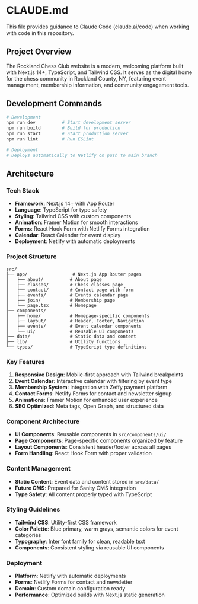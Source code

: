 # CLAUDE.md

This file provides guidance to Claude Code (claude.ai/code) when working with code in this repository.

## Project Overview

The Rockland Chess Club website is a modern, welcoming platform built with Next.js 14+, TypeScript, and Tailwind CSS. It serves as the digital home for the chess community in Rockland County, NY, featuring event management, membership information, and community engagement tools.

## Development Commands

```bash
# Development
npm run dev          # Start development server
npm run build        # Build for production
npm run start        # Start production server
npm run lint         # Run ESLint

# Deployment
# Deploys automatically to Netlify on push to main branch
```

## Architecture

### Tech Stack
- **Framework**: Next.js 14+ with App Router
- **Language**: TypeScript for type safety
- **Styling**: Tailwind CSS with custom components
- **Animation**: Framer Motion for smooth interactions
- **Forms**: React Hook Form with Netlify Forms integration
- **Calendar**: React Calendar for event display
- **Deployment**: Netlify with automatic deployments

### Project Structure
```
src/
├── app/                 # Next.js App Router pages
│   ├── about/          # About page
│   ├── classes/        # Chess classes page
│   ├── contact/        # Contact page with form
│   ├── events/         # Events calendar page
│   ├── join/           # Membership page
│   └── page.tsx        # Homepage
├── components/
│   ├── home/           # Homepage-specific components
│   ├── layout/         # Header, Footer, Navigation
│   ├── events/         # Event calendar components
│   └── ui/             # Reusable UI components
├── data/               # Static data and content
├── lib/                # Utility functions
└── types/              # TypeScript type definitions
```

### Key Features
1. **Responsive Design**: Mobile-first approach with Tailwind breakpoints
2. **Event Calendar**: Interactive calendar with filtering by event type
3. **Membership System**: Integration with Zeffy payment platform
4. **Contact Forms**: Netlify Forms for contact and newsletter signup
5. **Animations**: Framer Motion for enhanced user experience
6. **SEO Optimized**: Meta tags, Open Graph, and structured data

### Component Architecture
- **UI Components**: Reusable components in `src/components/ui/`
- **Page Components**: Page-specific components organized by feature
- **Layout Components**: Consistent header/footer across all pages
- **Form Handling**: React Hook Form with proper validation

### Content Management
- **Static Content**: Event data and content stored in `src/data/`
- **Future CMS**: Prepared for Sanity CMS integration
- **Type Safety**: All content properly typed with TypeScript

### Styling Guidelines
- **Tailwind CSS**: Utility-first CSS framework
- **Color Palette**: Blue primary, warm grays, semantic colors for event categories
- **Typography**: Inter font family for clean, readable text
- **Components**: Consistent styling via reusable UI components

### Deployment
- **Platform**: Netlify with automatic deployments
- **Forms**: Netlify Forms for contact and newsletter
- **Domain**: Custom domain configuration ready
- **Performance**: Optimized builds with Next.js static generation